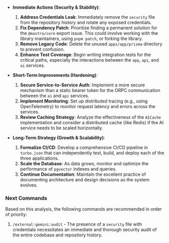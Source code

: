 *   **Immediate Actions (Security & Stability)**:
    1.  **Address Credentials Leak**: Immediately remove the `security` file from the repository history and rotate any exposed credentials.
    2.  **Fix Dependency Patch**: Prioritize finding a permanent solution for the `@mastra/core` export issue. This could involve working with the library maintainers, using `pnpm patch`, or forking the library.
    3.  **Remove Legacy Code**: Delete the unused `apps/app/prisma` directory to prevent confusion.
    4.  **Enhance Test Coverage**: Begin writing integration tests for the critical paths, especially the interactions between the `app`, `api`, and `ai` services.

*   **Short-Term Improvements (Hardening)**:
    1.  **Secure Service-to-Service Auth**: Implement a more secure mechanism than a static bearer token for the ORPC communication between the `ai` and `api` services.
    2.  **Implement Monitoring**: Set up distributed tracing (e.g., using OpenTelemetry) to monitor request latency and errors across the services.
    3.  **Review Caching Strategy**: Analyze the effectiveness of the `AICache` implementation and consider a distributed cache (like Redis) if the AI service needs to be scaled horizontally.

*   **Long-Term Strategy (Growth & Scalability)**:
    1.  **Formalize CI/CD**: Develop a comprehensive CI/CD pipeline in `turbo.json` that can independently test, build, and deploy each of the three applications.
    2.  **Scale the Database**: As data grows, monitor and optimize the performance of `pgvector` indexes and queries.
    3.  **Continue Documentation**: Maintain the excellent practice of documenting architecture and design decisions as the system evolves.

### Next Commands

Based on this analysis, the following commands are recommended in order of priority:

1.  `/external:gemini:audit` - The presence of a `security` file with credentials necessitates an immediate and thorough security audit of the entire codebase and repository history.
